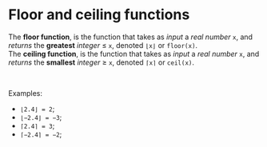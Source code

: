 # Floor and ceiling functions

The **floor function**, is the function that takes as *input* a *real number* `x`, and *returns* the **greatest** *integer* ≤ `x`, denoted `⌊x⌋` or `floor(x)`.<br>
The **ceiling function**, is the function that takes as *input* a *real number* `x`, and *returns* the **smallest** *integer* ≥ `x`, denoted `⌈x⌉` or `ceil(x)`.<br>

<br>

Examples:
- `⌊2.4⌋ = 2`;
- `⌊−2.4⌋ = −3`;
- `⌈2.4⌉ = 3`;
- `⌈−2.4⌉ = −2`;
